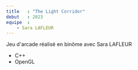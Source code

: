 ```yaml
---
title   : "The Light Corridor"
debut   : 2023
equipe  :
    - Sara LAFLEUR
---
```

Jeu d'arcade réalisé en binôme avec Sara LAFLEUR

- C++ 
- OpenGL